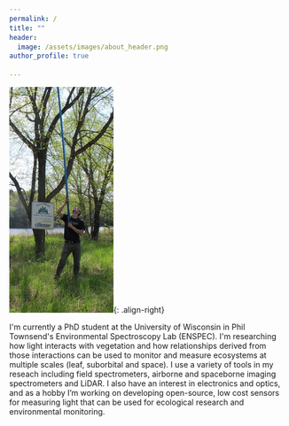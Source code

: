 ```yaml
--- 
permalink: / 
title: "" 
header: 
  image: /assets/images/about_header.png
author_profile: true

---
```


![](/assets/images/about_small.jpg){: .align-right}

I'm currently a PhD student at the University of Wisconsin in Phil Townsend's Environmental
Spectroscopy Lab (ENSPEC). I'm researching how light interacts with vegetation
and how relationships derived from those interactions can be used to monitor and measure ecosystems
at multiple scales (leaf, suborbital and space). I use a variety of tools in my reseach including field
spectrometers, airborne and spaceborne imaging spectrometers and LiDAR. I also have an interest in electronics and
optics, and as a hobby I’m working on developing open-source, low cost sensors for measuring light
that can be used for ecological research and environmental monitoring.









